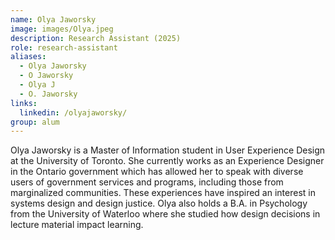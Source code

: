 ```yaml
---
name: Olya Jaworsky
image: images/Olya.jpeg
description: Research Assistant (2025)
role: research-assistant
aliases: 
  - Olya Jaworsky
  - O Jaworsky
  - Olya J
  - O. Jaworsky
links:
  linkedin: /olyajaworsky/
group: alum
---
```


Olya Jaworsky is a Master of Information student in User Experience Design 
at the University of Toronto. She currently works as an Experience Designer 
in the Ontario government which has allowed her to speak with diverse users of 
government services and programs, including those from marginalized communities. 
These experiences have inspired an interest in systems design and design justice. 
Olya also holds a B.A. in Psychology from the University of Waterloo where she studied 
how design decisions in lecture material impact learning.
